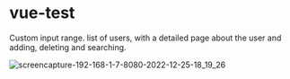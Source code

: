 # vue-test

Custom input range. 
list of users, with a detailed page about the user 
and adding, deleting and searching.

![screencapture-192-168-1-7-8080-2022-12-25-18_19_26](https://user-images.githubusercontent.com/63544167/209473587-8b9557a7-0c20-41da-b9b4-940e1973f532.png)
